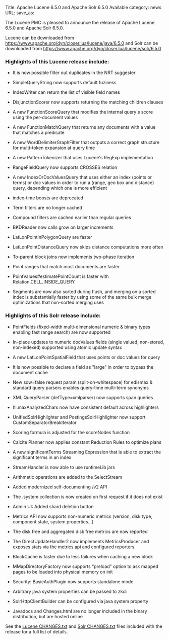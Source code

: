 Title: Apache Lucene 6.5.0 and Apache Solr 6.5.0 Available
category: news
URL: 
save_as: 

The Lucene PMC is pleased to announce the release of Apache Lucene 6.5.0 and Apache Solr 6.5.0.

Lucene can be downloaded from <https://www.apache.org/dyn/closer.lua/lucene/java/6.5.0>
and Solr can be downloaded from <https://www.apache.org/dyn/closer.lua/lucene/solr/6.5.0>

### Highlights of this Lucene release include:

 * It is now possible filter out duplicates in the NRT suggester

 * SimpleQueryString now supports default fuziness

 * IndexWriter can return the list of visible field names

 * DisjunctionScorer now supports returning the matching children clauses

 * A new FunctionScoreQuery that modifies the internal query's score using the per-document values

 * A new FunctionMatchQuery that returns any documents with a value that matches a predicate

 * A new WordDelimiterGraphFilter that outputs a correct graph structure for multi-token expansion at query time

 * A new PatternTokenizer that uses Lucene's RegExp implementation

 * RangeFieldQuery now supports CROSSES relation

 * A new IndexOrDocValuesQuery that uses either an index (points or terms) or doc values in order to run a (range, geo box and distance) query, depending which one is more efficient

 * index-time boosts are deprecated

 * Term filters are no longer cached

 * Compound filters are cached earlier than regular queries

 * BKDReader now calls grow on larger increments

 * LatLonPointInPolygonQuery are faster

 * LatLonPointDistanceQuery now skips distance computations more often

 * To-parent block joins now implements two-phase iteration

 * Point ranges that match most documents are faster

 * PointValues#estimatePointCount is faster with Relation.CELL_INSIDE_QUERY

 * Segments are now also sorted during flush, and merging on a sorted index is substantially faster by using some of the same bulk merge optimizations that non-sorted merging uses

### Highlights of this Solr release include:

 * PointFields (fixed-width multi-dimensional numeric & binary types enabling fast range search) are now supported

 * In-place updates to numeric docValues fields (single valued, non-stored, non-indexed) supported using atomic update syntax

 * A new LatLonPointSpatialField that uses points or doc values for query

 * It is now possible to declare a field as "large" in order to bypass the document cache

 * New sow=false request param (split-on-whitespace) for edismax & standard query parsers enables query-time multi-term synonyms

 * XML QueryParser (defType=xmlparser) now supports span queries

 * hl.maxAnalyzedChars now have consistent default across highlighters

 * UnifiedSolrHighlighter and PostingsSolrHighlighter now support CustomSeparatorBreakIterator

 * Scoring formula is adjusted for the scoreNodes function

 * Calcite Planner now applies constant Reduction Rules to optimize plans

 * A new significantTerms Streaming Expression that is able to extract the significant terms in an index

 * StreamHandler is now able to use runtimeLib jars

 * Arithmetic operations are added to the SelectStream

 * Added modernized self-documenting /v2 API

 * The .system collection is now created on first request if it does not exist

 * Admin UI: Added shard deletion button

 * Metrics API now supports non-numeric metrics (version, disk type, component state, system properties...)

 * The disk free and aggregated disk free metrics are now reported

 * The DirectUpdateHandler2 now implements MetricsProducer and exposes stats via the metrics api and configured reporters.

 * BlockCache is faster due to less failures when caching a new block

 * MMapDirectoryFactory now supports "preload" option to ask mapped pages to be loaded into physical memory on init

 * Security: BasicAuthPlugin now supports standalone mode

 * Arbitrary java system properties can be passed to zkcli

 * SolrHttpClientBuilder can be configured via java system property

 * Javadocs and Changes.html are no longer included in the binary distribution, but are hosted online

See the [Lucene CHANGES.txt](/core/6_5_0/changes/Changes.html) and
[Solr CHANGES.txt](/solr/6_5_0/changes/Changes.html) files included
with the release for a full list of details.

